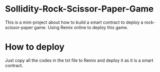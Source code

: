 # Sollidity-Rock-Scissor-Paper-Game
This is a mini-project about how to build a smart contract to deploy a rock-scissor-paper game.
Using Remix  online to deploy this game.
# How to deploy
Just copy all the codes in the txt file to Remix and deploy it as it is a smart contract.
